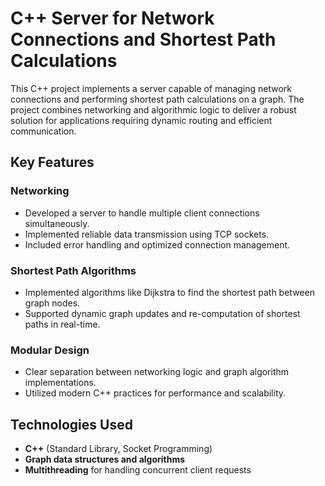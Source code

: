 # C++ Server for Network Connections and Shortest Path Calculations

This C++ project implements a server capable of managing network connections and performing shortest path calculations on a graph. The project combines networking and algorithmic logic to deliver a robust solution for applications requiring dynamic routing and efficient communication.

## Key Features

### Networking
- Developed a server to handle multiple client connections simultaneously.
- Implemented reliable data transmission using TCP sockets.
- Included error handling and optimized connection management.

### Shortest Path Algorithms
- Implemented algorithms like Dijkstra to find the shortest path between graph nodes.
- Supported dynamic graph updates and re-computation of shortest paths in real-time.

### Modular Design
- Clear separation between networking logic and graph algorithm implementations.
- Utilized modern C++ practices for performance and scalability.

## Technologies Used
- **C++** (Standard Library, Socket Programming)
- **Graph data structures and algorithms**
- **Multithreading** for handling concurrent client requests
